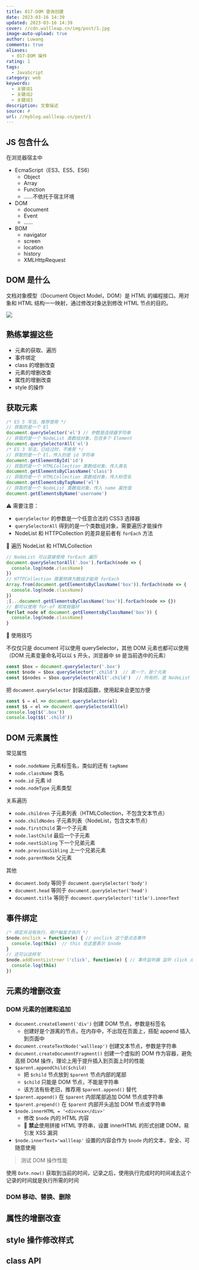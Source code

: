 ```yaml
---
title: 017-DOM 查询创建
date: 2023-03-16 14:39
updated: 2023-03-16 14:39
cover: //cdn.wallleap.cn/img/post/1.jpg
image-auto-upload: true
author: Luwang
comments: true
aliases:
  - 017-DOM 操作
rating: 1
tags:
  - JavaScript
category: web
keywords:
  - 关键词1
  - 关键词2
  - 关键词3
description: 文章描述
source: #
url: //myblog.wallleap.cn/post/1
---
```


## JS 包含什么

在浏览器宿主中

- EcmaScript（ES3、ES5、ES6）
	- Object
	- Array
	- Function
	- ……不依托于宿主环境
- DOM
	- document
	- Event
	- ……
- BOM
	- navigator
	- screen
	- location
	- history
	- XMLHttpRequest

## DOM 是什么

文档对象模型（Document Object Model，DOM）是 HTML 的编程接口。用对象和 HTML 结构一一映射，通过修改对象达到修改 HTML 节点的目的。

![](https://cdn.wallleap.cn/img/pic/illustration/202303161445562.png)

## 熟练掌握这些

- 元素的获取、遍历
- 事件绑定
- class 的增删改查
- 元素的增删改查
- 属性的增删改查
- style 的操作

## 获取元素

```js
/* ES 5 写法，推荐使用 */
// 获取的是一个 El
document.querySelector('el') // 参数是选择器字符串
// 获取的是一个 NodeList 类数组对象，包含多个 Element
document.querySelectorAll('el')
/* ES 3 写法，已经过时，不推荐 */
// 获取的是一个 El，传入的是 id 字符串
document.getElementById('id')
// 获取的是一个 HTMLCollection 类数组对象，传入类名
document.getElementsByClassName('class')
// 获取的是一个 HTMLCollection 类数组对象，传入标签名
document.getElementsByTagName('el')
// 获取的是一个 NodeList 类数组对象，传入 name 属性值
document.getElementsByName('username')
```

⚠️ 需要注意：
- `querySelector` 的参数是一个任意合法的 CSS3 选择器
- `querySelectorAll` 得到的是一个类数组对象，需要遍历才能操作
- NodeList 和 HTTPCollection 的差异是前者有 `forEach` 方法

🌰 遍历 NodeList 和 HTMLCollection

```js
// NodeList 可以直接使用 forEach 遍历
document.querySelectorAll('.box').forEach(node => {
  console.log(node.className)
})
// HTTPCollection 需要转换为数组才能用 forEach
Array.from(document.getElementsByClassName('box')).forEach(node => {
  console.log(node.className)
})
;[...document.getElementsByClassName('box')].forEach(node => {})
// 都可以使用 for-of 和常规循环
for(let node of document.getElementsByClassName('box')) {
  console.log(node.className)
}
```

🎈 使用技巧

不仅仅只是 document 可以使用 querySelector，其他 DOM 元素也都可以使用（DOM 元素变量命名可以以 `$` 开头，浏览器中 `$0` 是当前选中的元素）

```js
const $box = document.querySelector('.box')
const $node = $box.querySelector('.child')  // 第一个，是个元素
const $$nodes = $box.querySelectorAll('.child')  // 所有的，是 NodeList 类数组对象
```

把 `document.querySelector` 封装成函数，使用起来会更加方便

```js
const $ = el => document.querySelector(el)
const $$ = el => document.querySelectorAll(el)
console.log($('.box'))
console.log($$('.child'))
```

## DOM 元素属性

常见属性
- `node.nodeName`  元素标签名，类似的还有 `tagName`
- `node.className`  类名
- `node.id`  元素 id
- `node.nodeType`  元素类型

关系遍历
- `node.children`  子元素列表（HTMLCollection，不包含文本节点）
- `node.childNodes`  子元素列表（NodeList，包含文本节点）
- `node.firstChild`  第一个子元素
- `node.lastChild`  最后一个子元素
- `node.nextSibling`  下一个兄弟元素
- `node.previousSibling`  上一个兄弟元素
- `node.parentNode`  父元素

其他
- `document.body` 等同于 `document.querySelector('body')`
- `document.head` 等同于 `document.querySelector('head')`
- `document.title` 等同于 `document.querySelector('title').innerText`

## 事件绑定

```js
/* 绑定并没有执行，用户触发才执行 */
$node.onclick = function(e) { // onclick 这个是点击事件
  console.log(this)  // this 在这里表示 $node
}
// 还可以这样写
$node.addEventListrner（'click', function(e) { // 事件监听器 监听 click 点击事件
  console.log(this)
})
```

## 元素的增删改查

### DOM 元素的创建和追加

- `document.createElement('div')` 创建 DOM 节点，参数是标签名
	- 创建好是个游离的节点，在内存中，不出现在页面上，搭配 append 插入到页面中
- `document.createTextNode('wallleap')` 创建文本节点，参数是字符串
- `document.createDocumentFragment()`  创建一个虚拟的 DOM 作为容器，避免高频 DOM 操作，理论上用于提升插入到页面上时的性能
- `$parent.appendChild($child)`
	- 把 `$child` 节点放到 `$parent` 节点内部的尾部
	- `$child` 只能是 DOM 节点，不能是字符串
	- 该方法有些老旧，推荐用 `$parent.append()` 替代
- `$parent.append()` 在 `$parent` 内部尾部追加 DOM 节点或字符串
- `$parent.prepend()` 在 `$parent` 内部开头追加 DOM 节点或字符串
- `$node.innerHTML = '<div>xxx</div>'`
	- 修改 `$node` 内的 HTML 内容
	- 🚫 **禁止**使用拼接 HTML 字符串，设置 innerHTML 的形式创建 DOM，易引发 XSS 漏洞
- `$node.innerText='wallleap'` 设置的内容会作为 `$node` 内的文本，安全、可随意使用

> 测试 DOM 操作性能 

使用 `Date.now()` 获取到当前的时间，记录之后，使用执行完成时的时间减去这个记录的时间就是执行所需的时间

### DOM 移动、替换、删除


## 属性的增删改查

## style 操作修改样式


## class API












